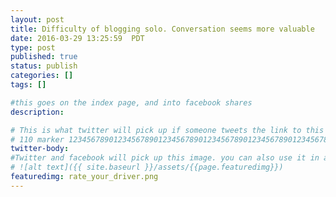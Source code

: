 ```yaml
---
layout: post
title: Difficulty of blogging solo. Conversation seems more valuable
date: 2016-03-29 13:25:59  PDT
type: post
published: true
status: publish
categories: []
tags: []

#this goes on the index page, and into facebook shares
description: 

# This is what twitter will pick up if someone tweets the link to this page 
# 110 marker 1234567890123456789012345678901234567890123456789012345678901234567890123456789012345678901234567890123456789
twitter-body:
#Twitter and facebook will pick up this image. you can also use it in a post with:
# ![alt text]({{ site.baseurl }}/assets/{{page.featuredimg}}) 
featuredimg: rate_your_driver.png
---
```


